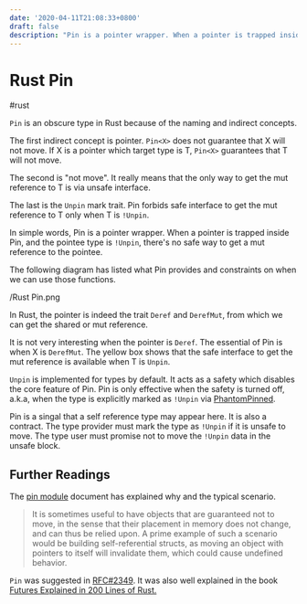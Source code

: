 ```yaml
---
date: '2020-04-11T21:08:33+0800'
draft: false
description: "Pin is a pointer wrapper. When a pointer is trapped inside Pin, and the pointee type is !Unpin, there's no safe way to get a mut reference to the pointee."
---
```


# Rust Pin

#rust

`Pin` is an obscure type in Rust because of the naming and indirect concepts.

The first indirect concept is pointer. `Pin<X>` does not guarantee that X will not move. If X is a pointer which target type is T, `Pin<X>` guarantees that T will not move.

The second is "not move". It really means that the only way to get the mut reference to T is via unsafe interface.

The last is the `Unpin` mark trait. Pin forbids safe interface to get the mut reference to T only when T is `!Unpin`.

In simple words, Pin is a pointer wrapper. When a pointer is trapped inside Pin, and the pointee type is `!Unpin`, there's no safe way to get a mut reference to the pointee.

<!--more-->

The following diagram has listed what Pin provides and constraints on when we can use those functions.

/Rust Pin.png

In Rust, the pointer is indeed the trait `Deref` and `DerefMut`, from which we can get the shared or mut reference.

It is not very interesting when the pointer is `Deref`. The essential of Pin is when X is `DerefMut`. The yellow box shows that the safe interface to get the mut reference is available when T is `Unpin`.

`Unpin` is implemented for types by default. It acts as a safety which disables the core feature of Pin. Pin is only effective when the safety is turned off, a.k.a, when the type is explicitly marked as `!Unpin` via [PhantomPinned](https://doc.rust-lang.org/std/marker/struct.PhantomPinned.html).

Pin is a singal that a self reference type may appear here. It is also a contract. The type provider must mark the type as `!Unpin` if it is unsafe to move. The type user must promise not to move the `!Unpin` data in the unsafe block.

## Further Readings

The [pin module](https://doc.rust-lang.org/std/pin/index.html) document has explained why and the typical scenario.

> It is sometimes useful to have objects that are guaranteed not to move, in the sense that their placement in memory does not change, and can thus be relied upon. A prime example of such a scenario would be building self-referential structs, as moving an object with pointers to itself will invalidate them, which could cause undefined behavior.

`Pin` was suggested in [RFC#2349](https://github.com/rust-lang/rfcs/blob/master/text/2349-pin.md). It was also well explained in the book [Futures Explained in 200 Lines of Rust.](https://cfsamson.github.io/books-futures-explained/4_pin.html)



